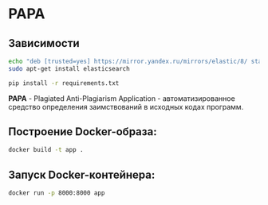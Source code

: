 # PAPA

## Зависимости
```bash
echo "deb [trusted=yes] https://mirror.yandex.ru/mirrors/elastic/8/ stable main" | sudo tee /etc/apt/sources.list.d/elastic-8.x.list
sudo apt-get install elasticsearch

pip install -r requirements.txt
```

**PAPA** - Plagiated Anti-Plagiarism Application - автоматизированное средство определения заимствований в исходных
кодах программ.

## Построение Docker-образа:

```bash
docker build -t app .
```

## Запуск Docker-контейнера:

```bash
docker run -p 8000:8000 app
```
